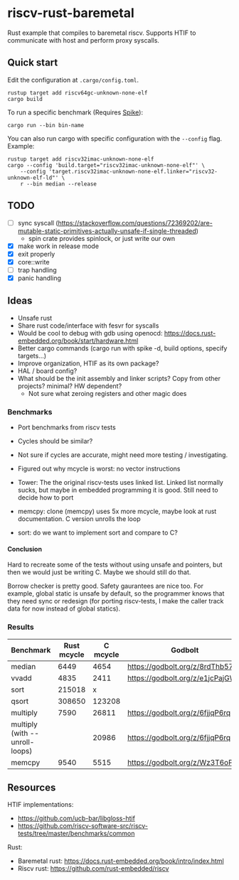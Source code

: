 # riscv-rust-baremetal
Rust example that compiles to baremetal riscv. Supports HTIF to communicate with host and perform proxy syscalls.

## Quick start
Edit the configuration at `.cargo/config.toml`.
```
rustup target add riscv64gc-unknown-none-elf
cargo build
```

To run a specific benchmark (Requires [Spike](https://github.com/riscv-software-src/riscv-isa-sim)):
```
cargo run --bin bin-name
```

You can also run cargo with specific configuration with the `--config` flag. Example:
```
rustup target add riscv32imac-unknown-none-elf
cargo --config 'build.target="riscv32imac-unknown-none-elf"' \
    --config 'target.riscv32imac-unknown-none-elf.linker="riscv32-unknown-elf-ld"' \
    r --bin median --release
```
## TODO
- [ ] sync syscall (https://stackoverflow.com/questions/72369202/are-mutable-static-primitives-actually-unsafe-if-single-threaded)
    - spin crate provides spinlock, or just write our own
- [x] make work in release mode
- [x] exit properly
- [x] core::write
- [ ] trap handling
- [x] panic handling

## Ideas
- Unsafe rust
- Share rust code/interface with fesvr for syscalls
- Would be cool to debug with gdb using openocd: https://docs.rust-embedded.org/book/start/hardware.html
- Better cargo commands (cargo run with spike -d, build options, specify targets...)
- Improve organization, HTIF as its own package?
- HAL / board config?
- What should be the init assembly and linker scripts? Copy from other projects? minimal? HW dependent?
    - Not sure what zeroing registers and other magic does

### Benchmarks
- Port benchmarks from riscv tests
- Cycles should be similar?
- Not sure if cycles are accurate, might need more testing / investigating.
- Figured out why mcycle is worst: no vector instructions

- Tower: The the original riscv-tests uses linked list. Linked list normally sucks, but maybe in embedded programming it is good. Still need to decide how to port
- memcpy: clone (memcpy) uses 5x more mcycle, maybe look at rust documentation. C version unrolls the loop
- sort: do we want to implement sort and compare to C?

#### Conclusion
Hard to recreate some of the tests without using unsafe and pointers, but then we would just be writing C. Maybe we should still do that.

Borrow checker is pretty good. Safety gaurantees are nice too. For example, global static is unsafe by default, so the programmer knows that they need sync or redesign (for porting riscv-tests, I make the caller track data for now instead of global statics).

### Results
| Benchmark                      | Rust mcycle | C mcycle | Godbolt                         |
|--------------------------------|-------------|----------|---------------------------------|
| median                         | 6449        | 4654     | https://godbolt.org/z/8rdThb57a |
| vvadd                          | 4835        | 2411     | https://godbolt.org/z/e1jcPajGW |
| sort                           | 215018      | x        |                                 |
| qsort                          | 308650      | 123208   |                                 |
| multiply                       | 7590        | 26811    | https://godbolt.org/z/6fjjqP6rq |
| multiply (with --unroll-loops) |             | 20986    | https://godbolt.org/z/6fjjqP6rq |
| memcpy                         | 9540        | 5515     | https://godbolt.org/z/Wz3T6oP96 |


## Resources
HTIF implementations:
- https://github.com/ucb-bar/libgloss-htif
- https://github.com/riscv-software-src/riscv-tests/tree/master/benchmarks/common

Rust:
- Baremetal rust: https://docs.rust-embedded.org/book/intro/index.html
- Riscv rust: https://github.com/rust-embedded/riscv
